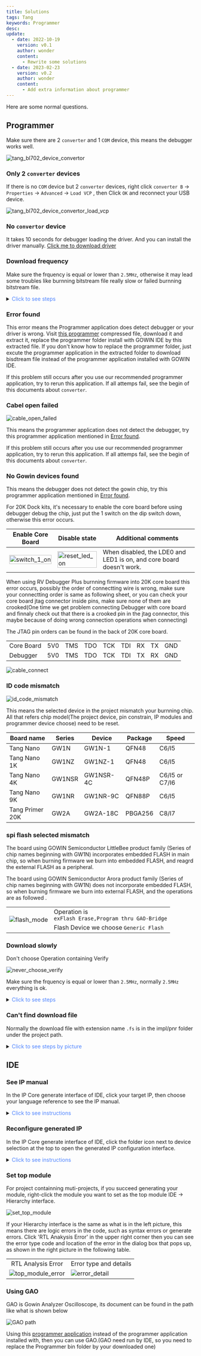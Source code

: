 ```yaml
---
title: Solutions
tags: Tang
keywords: Programmer
desc: 
update:
  - date: 2022-10-19
    version: v0.1
    author: wonder
    content:
      - Rewrite some solutions
  - date: 2023-02-23
    version: v0.2
    author: wonder
    content:
      - Add extra information about programmer
---
```


Here are some normal questions.

## Programmer 

Make sure there are 2 `converter` and 1 `COM` device, this means the debugger works well.

![tang_bl702_device_convertor](./../../../zh/tang/Tang-Nano-Doc/assets/qusetions/tang_bl702_device_convertor.png)

### Only 2 `converter` devices

If there is no `COM` device but 2 `converter` devices, right click `converter B` -> `Properties` -> `Advanced` -> `Load VCP` , then Click `OK` and reconnect your USB device.

![tang_bl702_device_convertor_load_vcp](./assets/qusetions/tang_bl702_device_convertor_load_vcp.png)

### No `convertor` device

It takes 10 seconds for debugger loading the driver. And you can install the driver manually. [Click me to download driver](https://dl.sipeed.com/shareURL/TANG/programmer)

### Download frequency

Make sure the frquency is equal or lower than `2.5MHz`, otherwise it may lead some troubles like burnning bitstream file really slow or failed burnning bitstream file.

<details>
  <summary><font color="#4F84FF">Click to see steps</font></summary>
  <img src="./../../../zh/tang/assets/questions/cable.png">
  <p>Choose Frequency equal to or lower than 2.5MHz</p>
  <img src="./../../../zh/tang/assets/questions/frequency.png" >
  <p>Then cilck Save</p>
</details>

### Error found

This error means the Programmer application does detect debugger or your driver is wrong. 
Visit [this programmer](https://dl.sipeed.com/shareURL/TANG/programmer) compressed file, download it and extract it, replace the programmer folder install with GOWIN IDE by this extracted file.
If you don't know how to replace the programmer folder, just excute the programmer application in the extracted folder to download bisdtream file instead of the programmer application installed with GOWIN IDE.

If this problem still occurs after you use our recommended programmer application, try to rerun this application. If all attemps fail, see the begin of this documents about `converter`.

### Cabel open failed

![cable_open_failed](./../../../zh/tang/Tang-Nano-Doc/assets/qusetions/cable_open_failed.png)

This means the programmer application does not detect the debugger, try this programmer application mentioned in [Error found](#error-found).

If this problem still occurs after you use our recommended programmer application, try to rerun this application. If all attemps fail, see the begin of this documents about `converter`.

<!-- 
After finishing replacing **programmer** as mentioned previously,Do following steps in programmer application.

Click Edit->Cable Setting->Cable->Query in the top menu bar,then save.

<details>
  <summary><font color="#4F84FF">Click to see steps by pictures</font></summary>
  <img src="./../../../zh/tang/assets/questions/cable.png">
  <p>Click Query in the following picture</p>
  <img src="./../../../zh/tang/assets/questions/click_query.png" >
  <p>Click Save</p>
</details> 
-->

### No Gowin devices found

This means the debugger does not detect the gowin chip, try this programmer application mentioned in [Error found](#error-found).

For 20K Dock kits, it's necessary to enable the core board before using debugger debug the chip, just put the 1 switch on the dip switch down, otherwise this error occurs.

| Enable Core Board | Disable state | Additional comments |
| --- | --- | --- |
|<img src="./../../../zh/tang/tang-primer-20k/assets/start/switch_1_on.png" alt="switch_1_on" width=100%>|<img src="./../../../zh/tang/tang-primer-20k/assets/start/reset_led_on.png" alt="reset_led_on" width=100%> | When disabled, the LDE0 and LED1 is on, and core board doesn't work.|

When using RV Debugger Plus burnning firmware into 20K core board this error occurs, possibly the order of connectting wire is wrong, make sure your connectting order is same as following sheet, or you can check your core board jtag connector inside pins, make sure none of them are crooked(One time we get problem connecting Debugger with core board and finnaly check out that there is a crooked pin in the jtag connector, this maybe because of doing wrong connection operations when connecting)

The JTAG pin orders can be found in the back of 20K core board.

<table>
    <tr>
        <td>Core Board</td>
        <td>5V0</td>
        <td>TMS</td>
        <td>TDO</td>
        <td>TCK</td>
        <td>TDI</td>
        <td>RX</td>
        <td>TX</td>
        <td>GND</td>
    </tr>
    <tr>
        <td>Debugger</td>
        <td>5V0</td>
        <td>TMS</td>
        <td>TDO</td>
        <td>TCK</td>
        <td>TDI</td>
        <td>TX</td>
        <td>RX</td>
        <td>GND</td>
    </tr>
</table>

![cable_connect](./../../../../../news/others/20k_lite_start/assets/cable_connect.png)

### ID code mismatch

![id_code_mismatch](./../../../zh/tang/Tang-Nano-Doc/assets/qusetions/id_code_mismatch.png)

This means the selected device in the project mismatch your burnning chip. All that refers chip model(The project device, pin constrain, IP modules and programmer device choose) need to be reset.

| Board name | Series | Device | Package | Speed |
| --- | --- | --- | --- | --- |
| Tang Nano | GW1N | GW1N-1 | QFN48 | C6/I5 |
| Tang Nano 1K | GW1NZ | GW1NZ-1 | QFN48 | C6/I5 |
| Tang Nano 4K | GW1NSR | GW1NSR-4C | QFN48P | C6/I5 or C7/I6 |
| Tang Nano 9K | GW1NR | GW1NR-9C | QFN88P | C6/I5 |
| Tang Primer 20K | GW2A | GW2A-18C | PBGA256 | C8/I7 |

<!-- For Nano 9K it should be choose as follow: -->
<!-- 
<details>
  <summary><font color="#4F84FF">Click to see the choice of 9K</font></summary>
  <img src="./../../../zh/tang/Tang-Nano-9K/nano_9k/Tang_nano_9k_Device_choose.png">
</details>

For other boards, just make sure your device selection corresponds to the laser mark on chip package. -->

### spi flash selected mismatch

The board using GOWIN Semiconductor LittleBee product family (Series of chip names beginning with GW1N) incorporates embedded FLASH in main chip, so when burning firmware we burn into embedded FLASH, and reagrd the external FLASH as a peripheral. 

The board using GOWIN Semiconductor Arora product family (Series of chip names beginning with GW1N) does not incorporate embedded FLASH, so when burning firmware we burn into external FLASH, and the operations are as followed . 

<table>
  <tr>
    <td rowspan="2"><img src="./../../../zh/tang/tang-primer-20k/examples/assets/led_assets/flash_mode.png" alt="flash_mode"></td>
    <td style="white-space:nowrap">Operation is<br><code>exFlash Erase,Program thru GAO-Bridge</code></td>
  </tr>
  <tr>
    <td>Flash Device we choose <code>Generic Flash</code></td>
  </tr>
</table>

### Download slowly

Don't choose Operation containing Verify

![never_choose_verify](./../../../zh/tang/assets/questions/never_choose_verify.png)

Make sure the frquency is equal or lower than `2.5MHz`, normally `2.5MHz` everything is ok.

<details>
  <summary><font color="#4F84FF">Click to see steps</font></summary>
  <img src="./../../../zh/tang/assets/questions/cable.png">
  <p>Choose Frequency equal to or lower than 2.5MHz</p>
  <img src="./../../../zh/tang/assets/questions/frequency.png" >
  <p>Then cilck Save</p>
</details>

### Can't find download file

Normally the download file with extension name `.fs` is in the impl/pnr folder under the project path.

<details>
  <summary><font color="#4F84FF">Click to see steps by picture</font></summary>
  <img src="./../../../zh/tang/assets/questions/fs_path.png">
  <p>From the picture above we can know the path of this download file is fpga_project1/impl/pnr/fpga_project1.fs </p>
  <p></p>
  <p> The fpga_project1 is the project directory, the impl is generated by IDE, and the download is in the folder named pnr</p>
  <p></p>
  <p> The file  with extension name `.fs` is the firmware we will burn into fpga</p>
</details>

## IDE

### See IP manual

In the IP Core generate interface of IDE, click your target IP, then choose your language reference to see the IP manual.

<details>
  <summary><font color="#4F84FF">Click to see instructions</font></summary>
    <img src="./../../../zh/tang/assets/ip-reference.png">
</details>

### Reconfigure generated IP

In the IP Core generate interface of IDE, click the folder icon next to device selection at the top to open the generated IP configuration interface.

<details>
  <summary><font color="#4F84FF">Click to see instructions</font></summary>
    <img src="./../../../zh/tang/assets/ip-reconfigure.png">
</details>

### Set top module

For project containning muti-projects, if you succeed generating your module, right-click the module you want to set as the top module IDE -> Hierarchy interface.

![set_top_module](./../../../zh/tang/Tang-Nano-Doc/assets/set_top_module.png)

If your Hierarchy interface is the same as what is in the left picture, this means there are logic errors in the code, such as syntax errors or generate errors. Click 'RTL Anakysis Error' in the upper right corner then you can see the error type code and location of the error in the dialog box that pops up, as shown in the right picture in the following table.

<table>
<tr>
<td align="center">RTL Analysis Error</td>
<td align="center">Error type and details</td>
</tr>
<tr>
<td><img src="./../../../zh/tang/Tang-Nano-Doc/assets/top_error.png" alt="top_module_error" ></td>
<td><img src="./../../../zh/tang/Tang-Nano-Doc/assets/error_detail.png" alt="error_detail"  ></td>
</tr>
</table>


### Using GAO

GAO is Gowin Analyzer Oscilloscope, its document can be found in the path like what is shown below

![GAO path](./assets/gao.png)

Using this [programmer application](https://dl.sipeed.com/shareURL/TANG/programmer) instead of the programmer application installed with, then you can use GAO.(GAO need run by IDE, so you need to replace the Programmer bin folder by your downloaded one)